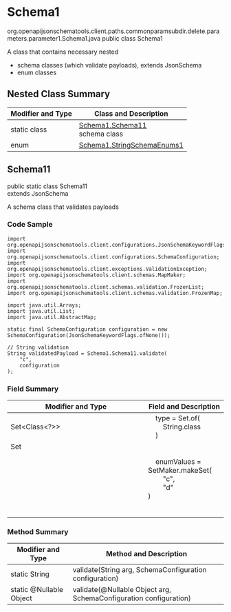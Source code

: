 # Schema1
org.openapijsonschematools.client.paths.commonparamsubdir.delete.parameters.parameter1.Schema1.java
public class Schema1

A class that contains necessary nested
- schema classes (which validate payloads), extends JsonSchema
- enum classes

## Nested Class Summary
| Modifier and Type | Class and Description |
| ----------------- | ---------------------- |
| static class | [Schema1.Schema11](#schema11)<br> schema class |
| enum | [Schema1.StringSchemaEnums1]() |

## Schema11
public static class Schema11<br>
extends JsonSchema

A schema class that validates payloads

### Code Sample
```
import org.openapijsonschematools.client.configurations.JsonSchemaKeywordFlags;
import org.openapijsonschematools.client.configurations.SchemaConfiguration;
import org.openapijsonschematools.client.exceptions.ValidationException;
import org.openapijsonschematools.client.schemas.MapMaker;
import org.openapijsonschematools.client.schemas.validation.FrozenList;
import org.openapijsonschematools.client.schemas.validation.FrozenMap;

import java.util.Arrays;
import java.util.List;
import java.util.AbstractMap;

static final SchemaConfiguration configuration = new SchemaConfiguration(JsonSchemaKeywordFlags.ofNone());

// String validation
String validatedPayload = Schema1.Schema11.validate(
    "c",
    configuration
);
```

### Field Summary
| Modifier and Type | Field and Description |
| ----------------- | ---------------------- |
| Set<Class<?>> | &nbsp;&nbsp;&nbsp;&nbsp;type = Set.of(<br/>&nbsp;&nbsp;&nbsp;&nbsp;&nbsp;&nbsp;&nbsp;&nbsp;String.class<br/>&nbsp;&nbsp;&nbsp;&nbsp;)<br/> |
| Set<Object> | &nbsp;&nbsp;&nbsp;&nbsp;enumValues = SetMaker.makeSet(<br>&nbsp;&nbsp;&nbsp;&nbsp;&nbsp;&nbsp;&nbsp;&nbsp;"c",<br>&nbsp;&nbsp;&nbsp;&nbsp;&nbsp;&nbsp;&nbsp;&nbsp;"d"<br>)<br> |

### Method Summary
| Modifier and Type | Method and Description |
| ----------------- | ---------------------- |
| static String | validate(String arg, SchemaConfiguration configuration) |
| static @Nullable Object | validate(@Nullable Object arg, SchemaConfiguration configuration) |